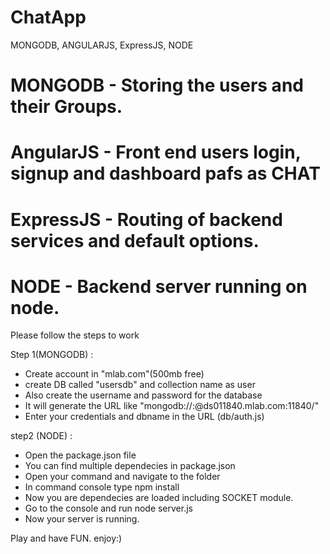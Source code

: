 ﻿# ChatApp




MONGODB, ANGULARJS, ExpressJS, NODE

# MONGODB - Storing the users and their Groups.

# AngularJS - Front end users login, signup and dashboard pafs as CHAT

# ExpressJS - Routing of backend  services and default options.

# NODE - Backend server running on node.


Please follow the steps to work

Step 1(MONGODB) : 

 - Create account in "mlab.com"(500mb free) 
 - create DB called "usersdb" and collection name as user
 - Also create the username and password for the database 
 - It will generate the URL like "mongodb://<username>:<password>@ds011840.mlab.com:11840/<dbname>"
 - Enter your credentials and dbname in the URL (db/auth.js)

step2 (NODE) :
 - Open the package.json file
 - You can find multiple dependecies in package.json
 - Open your command and navigate to the folder
 - In command console type npm install
 - Now you are dependecies are loaded including SOCKET module.
 - Go to the console and run node server.js
 - Now your server is running.


Play and have FUN. enjoy:)


